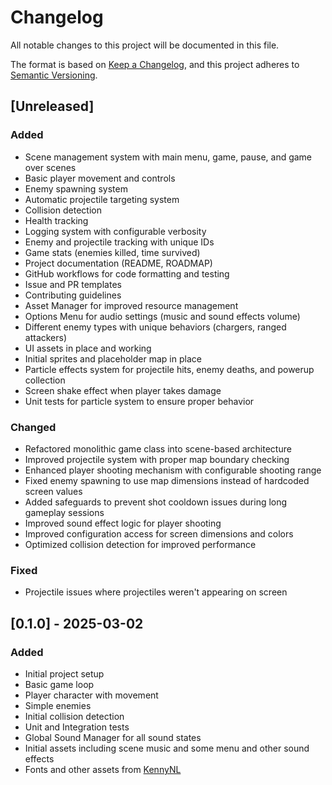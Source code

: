 # Changelog

All notable changes to this project will be documented in this file.

The format is based on [Keep a Changelog](https://keepachangelog.com/en/1.0.0/),
and this project adheres to [Semantic Versioning](https://semver.org/spec/v2.0.0.html).

## [Unreleased]

### Added
- Scene management system with main menu, game, pause, and game over scenes
- Basic player movement and controls
- Enemy spawning system
- Automatic projectile targeting system
- Collision detection
- Health tracking
- Logging system with configurable verbosity
- Enemy and projectile tracking with unique IDs
- Game stats (enemies killed, time survived)
- Project documentation (README, ROADMAP)
- GitHub workflows for code formatting and testing
- Issue and PR templates
- Contributing guidelines
- Asset Manager for improved resource management
- Options Menu for audio settings (music and sound effects volume)
- Different enemy types with unique behaviors (chargers, ranged attackers)
- UI assets in place and working
- Initial sprites and placeholder map in place
- Particle effects system for projectile hits, enemy deaths, and powerup collection
- Screen shake effect when player takes damage
- Unit tests for particle system to ensure proper behavior

### Changed
- Refactored monolithic game class into scene-based architecture
- Improved projectile system with proper map boundary checking
- Enhanced player shooting mechanism with configurable shooting range
- Fixed enemy spawning to use map dimensions instead of hardcoded screen values
- Added safeguards to prevent shot cooldown issues during long gameplay sessions
- Improved sound effect logic for player shooting
- Improved configuration access for screen dimensions and colors
- Optimized collision detection for improved performance

### Fixed
- Projectile issues where projectiles weren't appearing on screen

## [0.1.0] - 2025-03-02

### Added
- Initial project setup
- Basic game loop
- Player character with movement
- Simple enemies
- Initial collision detection 
- Unit and Integration tests
- Global Sound Manager for all sound states
- Initial assets including scene music and some menu and other sound effects
- Fonts and other assets from [KennyNL](https://kenney.nl/)